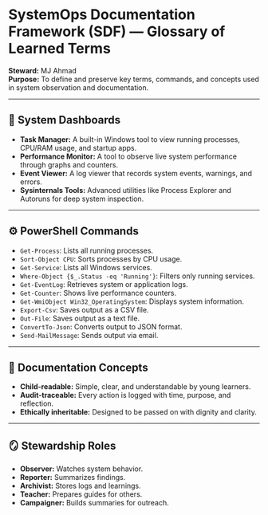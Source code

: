 # SystemOps Documentation Framework (SDF) — Glossary of Learned Terms

**Steward:** MJ Ahmad  
**Purpose:** To define and preserve key terms, commands, and concepts used in system observation and documentation.

---

## 🧠 System Dashboards

- **Task Manager:** A built-in Windows tool to view running processes, CPU/RAM usage, and startup apps.
- **Performance Monitor:** A tool to observe live system performance through graphs and counters.
- **Event Viewer:** A log viewer that records system events, warnings, and errors.
- **Sysinternals Tools:** Advanced utilities like Process Explorer and Autoruns for deep system inspection.

---

## ⚙️ PowerShell Commands

- `Get-Process`: Lists all running processes.
- `Sort-Object CPU`: Sorts processes by CPU usage.
- `Get-Service`: Lists all Windows services.
- `Where-Object {$_.Status -eq 'Running'}`: Filters only running services.
- `Get-EventLog`: Retrieves system or application logs.
- `Get-Counter`: Shows live performance counters.
- `Get-WmiObject Win32_OperatingSystem`: Displays system information.
- `Export-Csv`: Saves output as a CSV file.
- `Out-File`: Saves output as a text file.
- `ConvertTo-Json`: Converts output to JSON format.
- `Send-MailMessage`: Sends output via email.

---

## 📁 Documentation Concepts

- **Child-readable:** Simple, clear, and understandable by young learners.
- **Audit-traceable:** Every action is logged with time, purpose, and reflection.
- **Ethically inheritable:** Designed to be passed on with dignity and clarity.

---

## 🪞 Stewardship Roles

- **Observer:** Watches system behavior.
- **Reporter:** Summarizes findings.
- **Archivist:** Stores logs and learnings.
- **Teacher:** Prepares guides for others.
- **Campaigner:** Builds summaries for outreach.


